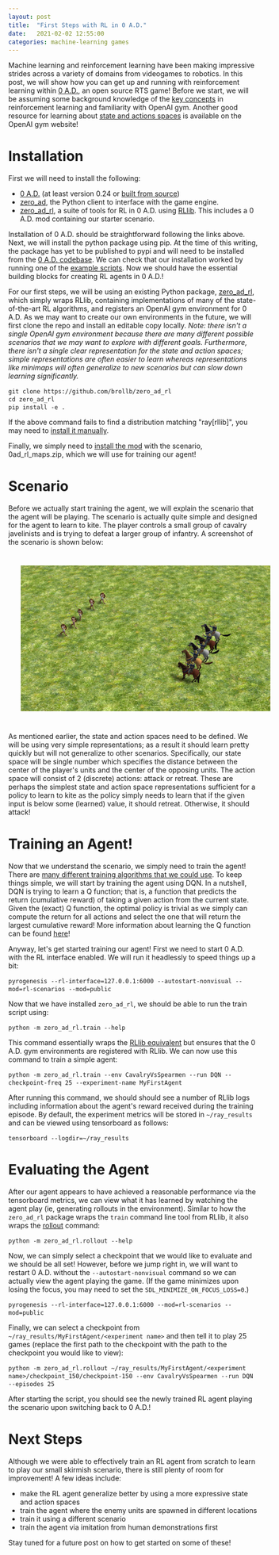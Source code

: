 ```yaml
---
layout: post
title:  "First Steps with RL in 0 A.D."
date:   2021-02-02 12:55:00
categories: machine-learning games
---
```


Machine learning and reinforcement learning have been making impressive strides across a variety of domains from videogames to robotics. In this post, we will show how you can get up and running with reinforcement learning within [0 A.D.](https://play0ad.com/), an open source RTS game! Before we start, we will be assuming some background knowledge of the [key concepts](https://spinningup.openai.com/en/latest/spinningup/rl_intro.html) in reinforcement learning and familiarity with OpenAI gym. Another good resource for learning about [state and actions spaces](https://gym.openai.com/docs/#spaces) is available on the OpenAI gym website!

# Installation
First we will need to install the following:
- [0 A.D.](https://play0ad.com/) (at least version 0.24 or [built from source](https://trac.wildfiregames.com/wiki/BuildInstructions))
- [zero_ad](https://github.com/0ad/0ad/tree/master/source/tools/rlclient/python), the Python client to interface with the game engine.
- [zero_ad_rl](http://github.com/brollb/zero_ad_rl), a suite of tools for RL in 0 A.D. using [RLlib](https://docs.ray.io/en/master/rllib.html). This includes a 0 A.D. mod containing our starter scenario.

Installation of 0 A.D. should be straightforward following the links above. Next, we will install the python package using pip. At the time of this writing, the package has yet to be published to pypi and will need to be installed from the [0 A.D. codebase](https://github.com/0ad/0ad/tree/master/source/tools/rlclient/python). We can check that our installation worked by running one of the [example scripts](https://github.com/0ad/0ad/tree/master/source/tools/rlclient/python/samples). Now we should have the essential building blocks for creating RL agents in 0 A.D.!

For our first steps, we will be using an existing Python package, [zero_ad_rl](https://github.com/brollb/zero_ad_rl), which simply wraps RLlib, containing implementations of many of the state-of-the-art RL algorithms, and registers an OpenAI gym environment for 0 A.D. As we may want to create our own environments in the future, we will first clone the repo and install an editable copy locally. *Note: there isn't a single OpenAI gym environment because there are many different possible scenarios that we may want to explore with different goals. Furthermore, there isn't a single clear representation for the state and action spaces; simple representations are often easier to learn whereas representations like minimaps will often generalize to new scenarios but can slow down learning significantly.*

```
git clone https://github.com/brollb/zero_ad_rl
cd zero_ad_rl
pip install -e .
```
If the above command fails to find a distribution matching "ray[rllib]", you may need to [install it manually](https://docs.ray.io/en/master/installation.html).

Finally, we simply need to [install the mod](https://trac.wildfiregames.com/wiki/Modding_Guide#Howtoinstallmods) with the scenario, 0ad_rl_maps.zip, which we will use for training our agent!

# Scenario
Before we actually start training the agent, we will explain the scenario that the agent will be playing. The scenario is actually quite simple and designed for the agent to learn to kite. The player controls a small group of cavalry javelinists and is trying to defeat a larger group of infantry. A screenshot of the scenario is shown below:

<center><img src="/images/CavalryVsSpearmen.png" style="padding: 25px 25px 25px 25px; width: 600px"/></center>

As mentioned earlier, the state and action spaces need to be defined. We will be using very simple representations; as a result it should learn pretty quickly but will not generalize to other scenarios. Specifically, our state space will be single number which specifies the distance between the center of the player's units and the center of the opposing units. The action space will consist of 2 (discrete) actions: attack or retreat. These are perhaps the simplest state and action space representations sufficient for a policy to learn to kite as the policy simply needs to learn that if the given input is below some (learned) value, it should retreat. Otherwise, it should attack!

# Training an Agent!
Now that we understand the scenario, we simply need to train the agent! There are [many different training algorithms that we could use](https://docs.ray.io/en/master/rllib-algorithms.html). To keep things simple, we will start by training the agent using DQN. In a nutshell, DQN is trying to learn a Q function; that is, a function that predicts the return (cumulative reward) of taking a given action from the current state. Given the (exact) Q function, the optimal policy is trivial as we simply can compute the return for all actions and select the one that will return the largest cumulative reward! More information about learning the Q function can be found [here](https://spinningup.openai.com/en/latest/spinningup/rl_intro2.html#what-to-learn)!

Anyway, let's get started training our agent! First we need to start 0 A.D. with the RL interface enabled. We will run it headlessly to speed things up a bit:
```
pyrogenesis --rl-interface=127.0.0.1:6000 --autostart-nonvisual --mod=rl-scenarios --mod=public
```

Now that we have installed `zero_ad_rl`, we should be able to run the train script using:
```
python -m zero_ad_rl.train --help
```

This command essentially wraps the [RLlib equivalent](https://docs.ray.io/en/master/rllib-training.html) but ensures that the 0 A.D. gym environments are registered with RLlib. We can now use this command to train a simple agent:

```
python -m zero_ad_rl.train --env CavalryVsSpearmen --run DQN --checkpoint-freq 25 --experiment-name MyFirstAgent
```

After running this command, we should should see a number of RLlib logs including information about the agent's reward received during the training episode. By default, the experiment metrics will be stored in `~/ray_results` and can be viewed using tensorboard as follows:
```
tensorboard --logdir=~/ray_results
```

# Evaluating the Agent
After our agent appears to have achieved a reasonable performance via the tensorboard metrics, we can view what it has learned by watching the agent play (ie, generating rollouts in the environment). Similar to how the `zero_ad_rl` package wraps the `train` command line tool from RLlib, it also wraps the [rollout](https://docs.ray.io/en/master/rllib-training.html#evaluating-trained-policies) command:
```
python -m zero_ad_rl.rollout --help
```
Now, we can simply select a checkpoint that we would like to evaluate and we should be all set! However, before we jump right in, we will want to restart 0 A.D. without the `--autostart-nonvisual` command so we can actually view the agent playing the game. (If the game minimizes upon losing the focus, you may need to set the `SDL_MINIMIZE_ON_FOCUS_LOSS=0`.)
```
pyrogenesis --rl-interface=127.0.0.1:6000 --mod=rl-scenarios --mod=public
```
Finally, we can select a checkpoint from `~/ray_results/MyFirstAgent/<experiment name>` and then tell it to play 25 games (replace the first path to the checkpoint with the path to the checkpoint you would like to view):
```
python -m zero_ad_rl.rollout ~/ray_results/MyFirstAgent/<experiment name>/checkpoint_150/checkpoint-150 --env CavalryVsSpearmen --run DQN --episodes 25
```
After starting the script, you should see the newly trained RL agent playing the scenario upon switching back to 0 A.D.!

<!-- TODO: insert video? -->

# Next Steps
Although we were able to effectively train an RL agent from scratch to learn to play our small skirmish scenario, there is still plenty of room for improvement! A few ideas include:
- make the RL agent generalize better by using a more expressive state and action spaces
- train the agent where the enemy units are spawned in different locations
- train it using a different scenario
- train the agent via imitation from human demonstrations first

Stay tuned for a future post on how to get started on some of these!
